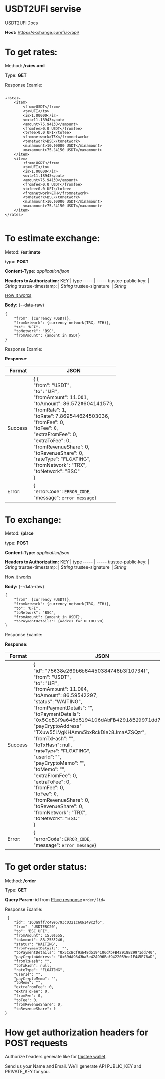 # USDT2UFI servise
USDT2UFI Docs

**Host:** https://exchange.purefi.io/api/

# To get rates:

Method: **/rates.xml**   

Type: **GET**

Response Examle:

```

<rates>
    <item>
        <from>USDT</from>
        <to>UFI</to>
        <in>1.00000</in>
        <out>11.18943</out>
        <amount>75.94150</amount>
        <fromfee>0.0 USDT</fromfee>
        <tofee>0.0 UFI</tofee>
        <fromnetwork>TRX</fromnetwork>
        <tonetwork>BSC</tonetwork>
        <minamount>10.00000 USDT</minamount>
        <maxamount>75.94150 USDT</maxamount>
    </item>
    <item>
        <from>USDT</from>
        <to>UFI</to>
        <in>1.00000</in>
        <out>11.18943</out>
        <amount>75.94150</amount>
        <fromfee>0.0 USDT</fromfee>
        <tofee>0.0 UFI</tofee>
        <fromnetwork>ETH</fromnetwork>
        <tonetwork>BSC</tonetwork>
        <minamount>10.00000 USDT</minamount>
        <maxamount>75.94150 USDT</maxamount>
    </item>
</rates>


```

# To estimate exchange:

Metod: **/estimate**

type: **POST**

**Content-Type:** *application/json*

**Headers to Authorization:**
KEY   |    type
----- | -----
trustee-public-key:     |   *String*
trustee-timestamp:     |   *String*
trustee-signature:     |   *String*

[How it works](https://github.com/dziadevych/USDT2UFI/blob/main/README.md#how-get-authorization-headers-for-post-requests)

**Body:** (--data-raw)
```
{
    "from": {currency (USDT)},
    "fromNetwork": {currency network(TRX, ETH)},
    "to": "UFI",
    "toNetwork": "BSC",
    "fromAmount": {amount in USDT}
} 
```

Response Examle:



**Response:**

Format | JSON
----- | -----
Success: |   { {  <br>  "from": "USDT",  <br>  "to": "UFI",  <br>  "fromAmount": 11.001,  <br>  "toAmount": 86.5728604141579,  <br>  "fromRate": 1,  <br>  "toRate": 7.869544624503036,  <br>  "fromFee": 0,  <br>  "toFee": 0,  <br>  "extraFromFee": 0,  <br>  "extraToFee": 0,  <br>  "fromRevenueShare": 0,  <br>  "toRevenueShare": 0,  <br> "rateType": "FLOATING",  <br>  "fromNetwork": "TRX",  <br>  "toNetwork": "BSC"  <br>  }
Error: |  {  <br>  "errorCode": `ERROR_CODE`, <br>  "message": ```error message```}

# To exchange:

Metod: **/place**

type: **POST**

**Content-Type:** *application/json*

**Headers to Authorization:**
KEY   |    type
----- | -----
trustee-public-key:     |   *String*
trustee-timestamp:     |   *String*
trustee-signature:     |   *String*

[How it works](https://github.com/dziadevych/USDT2UFI/blob/main/README.md#how-get-authorization-headers-for-post-requests)

**Body:** (--data-raw)
```
{
    "from": {currency (USDT)},
    "fromNetwork": {currency network(TRX, ETH)},
    "to": "UFI",
    "toNetwork": "BSC",
    "fromAmount": {amount in USDT},
    "toPaymentDetails": {addres for UFIBEP20}
} 
```

Response Examle:



**Response:**

Format | JSON
----- | -----
Success: |   {  <br>  "id": "75638e269b6b64450384746b3f10734f",  <br>  "from": "USDT",  <br>  "to": "UFI",  <br>  "fromAmount": 11.004,  <br>  "toAmount": 86.59542297,  <br>  "status": "WAITING",  <br>  "fromPaymentDetails": "",  <br>  "toPaymentDetails": "0x5CcBCf9a648d5194106dAbFB42918B29971dd740",  <br>  "payCryptoAddress": "TXuw55LVgKHAmm5bxRckDie28JmaAZSQzr",  <br>  "fromTxHash": "",  <br>  "toTxHash": null,  <br>  "rateType": "FLOATING",  <br>  "userId": "",  <br>  "payCryptoMemo": "",  <br>  "toMemo": "",  <br>  "extraFromFee": 0,  <br>  "extraToFee": 0,  <br>  "fromFee": 0,  <br>  "toFee": 0,  <br>  "fromRevenueShare": 0,  <br>  "toRevenueShare": 0,  <br>  "fromNetwork": "TRX",  <br>  "toNetwork": "BSC"  <br>  }
Error: |  {  <br>  "errorCode": `ERROR_CODE`, <br>  "message": ```error message```}

# To get order status:

Method: **/order**   

Type: **GET**

**Query Param:** id
from [Place response](https://github.com/dziadevych/USDT2UFI/blob/main/README.md#to-exchange) 
` order/?id= `

Response Examle:

```
 {
    "id": "163a9ff7c4996793c0321c606149c2f6",
    "from": "USDTERC20",
    "to": "BSC_UFI",
    "fromAmount": 15.00555,
    "toAmount": 88.2535246,
    "status": "WAITING",
    "fromPaymentDetails": "",
    "toPaymentDetails": "0x5CcBCf9a648d5194106dAbFB42918B29971dd740",
    "payCryptoAddress": "0x69dA9343ba5e42A996Ba69422059ed1F445E78aD",
    "fromTxHash": "",
    "toTxHash": null,
    "rateType": "FLOATING",
    "userId": "",
    "payCryptoMemo": "",
    "toMemo": "",
    "extraFromFee": 0,
    "extraToFee": 0,
    "fromFee": 0,
    "toFee": 0,
    "fromRevenueShare": 0,
    "toRevenueShare": 0
}
```
 
 # How get authorization headers for POST requests
 
 Authorize headers generate like for [trustee wallet](https://github.com/trustee-wallet/trustee_universal_providers_interface/blob/master/signature.js).
 
 Send us your Name and Email. We`ll generate API PUBLIC_KEY and PRIVATE_KEY for you.
 

